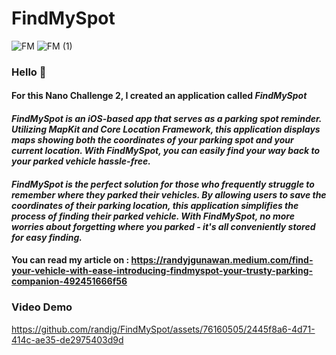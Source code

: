 # FindMySpot

![FM](https://github.com/randjg/FindMySpot/assets/76160505/1f02f79c-a61a-478e-92fe-0095a8be5087)
![FM (1)](https://github.com/randjg/FindMySpot/assets/76160505/2e126328-0bb1-48fb-86df-befd17622c57)

### Hello 👋
#### For this Nano Challenge 2, I created an application called **_FindMySpot_**

#### _FindMySpot is an iOS-based app that serves as a parking spot reminder. Utilizing MapKit and Core Location Framework, this application displays maps showing both the coordinates of your parking spot and your current location. With FindMySpot, you can easily find your way back to your parked vehicle hassle-free._

#### _FindMySpot is the perfect solution for those who frequently struggle to remember where they parked their vehicles. By allowing users to save the coordinates of their parking location, this application simplifies the process of finding their parked vehicle. With FindMySpot, no more worries about forgetting where you parked - it's all conveniently stored for easy finding._

#### You can read my article on : https://randyjgunawan.medium.com/find-your-vehicle-with-ease-introducing-findmyspot-your-trusty-parking-companion-492451666f56

### Video Demo

https://github.com/randjg/FindMySpot/assets/76160505/2445f8a6-4d71-414c-ae35-de2975403d9d


